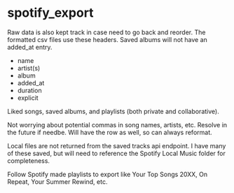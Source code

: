 # spotify_export

Raw data is also kept track in case need to go back and reorder. The formatted csv files use these headers. Saved
albums will not have an added_at entry.
- name
- artist(s)
- album
- added_at
- duration
- explicit

Liked songs, saved albums, and playlists (both private and collaborative).

Not worrying about potential commas in song names, artists, etc. Resolve in the future if needbe. Will have the row
as well, so can always reformat.

Local files are not returned from the saved tracks api endpoint. I have many of these saved, but will need to
reference the Spotify Local Music folder for completeness.

Follow Spotify made playlists to export like Your Top Songs 20XX, On Repeat, Your Summer Rewind, etc.
